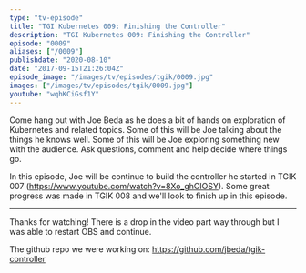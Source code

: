 ```yaml
---
type: "tv-episode"
title: "TGI Kubernetes 009: Finishing the Controller"
description: "TGI Kubernetes 009: Finishing the Controller"
episode: "0009"
aliases: ["/0009"]
publishdate: "2020-08-10"
date: "2017-09-15T21:26:04Z"
episode_image: "/images/tv/episodes/tgik/0009.jpg"
images: ["/images/tv/episodes/tgik/0009.jpg"]
youtube: "wqhKCiGsf1Y"
---
```


Come hang out with Joe Beda as he does a bit of hands on exploration of Kubernetes and related topics. Some of this will be Joe talking about the things he knows well. Some of this will be Joe exploring something new with the audience. Ask questions, comment and help decide where things go.

In this episode, Joe will be continue to build the controller he started in TGIK 007 (https://www.youtube.com/watch?v=8Xo_ghCIOSY).  Some great progress was made in TGIK 008 and we&#39;ll look to finish up in this episode.

---
Thanks for watching!  There is a drop in the video part way through but I was able to restart OBS and continue. 

The github repo we were working on: https://github.com/jbeda/tgik-controller


